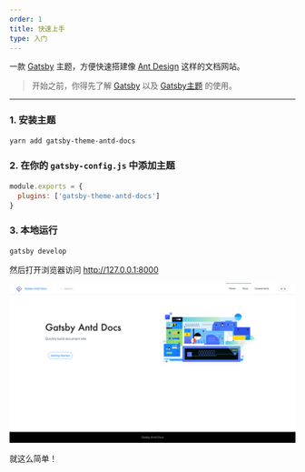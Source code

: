 ```yaml
---
order: 1
title: 快速上手
type: 入门
---
```


一款 [Gatsby](https://www.gatsbyjs.org/) 主题，方便快速搭建像 [Ant Design](https://ant.design) 这样的文档网站。

> 开始之前，你得先了解 [Gatsby](https://www.gatsbyjs.org/) 以及 [Gatsby主题](https://www.gatsbyjs.org/docs/themes/) 的使用。

---

### 1. 安装主题

```bash
yarn add gatsby-theme-antd-docs
```

### 2. 在你的 `gatsby-config.js` 中添加主题

```js
module.exports = {
  plugins: ['gatsby-theme-antd-docs']
}
```

### 3. 本地运行

```bash
gatsby develop
```

然后打开浏览器访问 http://127.0.0.1:8000

<img src="/images/screenshots/home.png" alt="home screenshot" />

就这么简单！
